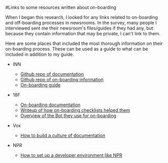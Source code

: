 #Links to some resources written about on-boarding

When I began this research, I looked for any links related to on-boarding and off-boarding processes in newsrooms. In the survey, many people I interviewed sent me their newsroom's files/guides if they had any, but because they contain information that may be private, I can't link to them. 

Here are some places that included the most thorough information on their on-boarding process. These can be used as a guide to what can be included in addition to my guide. 

- INN
	- [Github repo of documentation](https://github.com/INN/docs)
	- [Github repo of on-boarding information](https://github.com/INN/docs/blob/master/how-we-work/tools.md)
	- [On-boarding guide](https://github.com/INN/docs/blob/master/staffing/onboarding/sample-onboarding-plan.md)

- 18F 
	- [On-boarding documentation](https://github.com/18F/onboarding-documents/tree/master/Checklists)
	- [Writeup of how on-boarding checklists helped them](https://18f.gsa.gov/2015/12/01/how-we-dramatically-improved-18fs-onboarding-process-in-3-months/)
	- [Overview of the Bot they use for on-boarding](https://18f.gsa.gov/2015/12/15/how-bot-named-dolores-landingham-transformed-18fs-onboarding/)

- Vox
	- [How to build a culture of documentation](https://storytelling.voxmedia.com/2016/7/29/12299564/on-building-a-culture-of-documentation)

- NPR 
	- [How to set up a developer environment like NPR](http://blog.apps.npr.org/2013/06/06/how-to-setup-a-developers-environment.html)